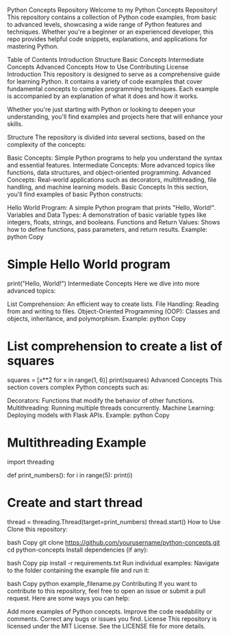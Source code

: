 Python Concepts Repository
Welcome to my Python Concepts Repository! This repository contains a collection of Python code examples, from basic to advanced levels, showcasing a wide range of Python features and techniques. Whether you're a beginner or an experienced developer, this repo provides helpful code snippets, explanations, and applications for mastering Python.

Table of Contents
Introduction
Structure
Basic Concepts
Intermediate Concepts
Advanced Concepts
How to Use
Contributing
License
Introduction
This repository is designed to serve as a comprehensive guide for learning Python. It contains a variety of code examples that cover fundamental concepts to complex programming techniques. Each example is accompanied by an explanation of what it does and how it works.

Whether you're just starting with Python or looking to deepen your understanding, you'll find examples and projects here that will enhance your skills.

Structure
The repository is divided into several sections, based on the complexity of the concepts:

Basic Concepts: Simple Python programs to help you understand the syntax and essential features.
Intermediate Concepts: More advanced topics like functions, data structures, and object-oriented programming.
Advanced Concepts: Real-world applications such as decorators, multithreading, file handling, and machine learning models.
Basic Concepts
In this section, you'll find examples of basic Python constructs:

Hello World Program: A simple Python program that prints "Hello, World!".
Variables and Data Types: A demonstration of basic variable types like integers, floats, strings, and booleans.
Functions and Return Values: Shows how to define functions, pass parameters, and return results.
Example:
python
Copy
# Simple Hello World program
print("Hello, World!")
Intermediate Concepts
Here we dive into more advanced topics:

List Comprehension: An efficient way to create lists.
File Handling: Reading from and writing to files.
Object-Oriented Programming (OOP): Classes and objects, inheritance, and polymorphism.
Example:
python
Copy
# List comprehension to create a list of squares
squares = [x**2 for x in range(1, 6)]
print(squares)
Advanced Concepts
This section covers complex Python concepts such as:

Decorators: Functions that modify the behavior of other functions.
Multithreading: Running multiple threads concurrently.
Machine Learning: Deploying models with Flask APIs.
Example:
python
Copy
# Multithreading Example
import threading

def print_numbers():
    for i in range(5):
        print(i)

# Create and start thread
thread = threading.Thread(target=print_numbers)
thread.start()
How to Use
Clone this repository:

bash
Copy
git clone https://github.com/yourusername/python-concepts.git
cd python-concepts
Install dependencies (if any):

bash
Copy
pip install -r requirements.txt
Run individual examples: Navigate to the folder containing the example file and run it:

bash
Copy
python example_filename.py
Contributing
If you want to contribute to this repository, feel free to open an issue or submit a pull request. Here are some ways you can help:

Add more examples of Python concepts.
Improve the code readability or comments.
Correct any bugs or issues you find.
License
This repository is licensed under the MIT License. See the LICENSE file for more details.

